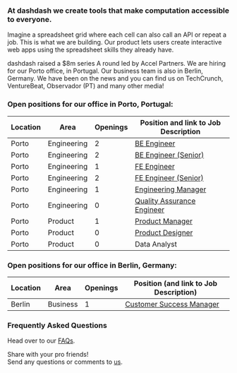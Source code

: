 ### At dashdash we create tools that make computation accessible to everyone.

Imagine a spreadsheet grid where each cell can also call an API or repeat a job. This is what we are building. Our product lets users create interactive web apps using the spreadsheet skills they already have. 

dashdash raised a $8m series A round led by Accel Partners. We are hiring for our Porto office, in Portugal. Our business team is also in Berlin, Germany. We have been on the news and you can find us on TechCrunch, VentureBeat, Observador (PT) and many other media!

### Open positions for our office in Porto, Portugal:

| Location        | Area         | Openings | Position and link to Job Description |
| --------------- | ------------ | -------- | --------------- |
| Porto           | Engineering  | 2        | [BE Engineer](/job%20descriptions/BE%20engineer_Porto.md) |
| Porto           | Engineering  | 2        | [BE Engineer (Senior)](/job%20descriptions/BE%20engineer%20(senior)_Porto.md) |
| Porto           | Engineering  | 1        | [FE Engineer](/job%20descriptions/FE%20engineer_Porto.md) |
| Porto           | Engineering  | 2        | [FE Engineer (Senior)](/job%20descriptions/FE%20engineer%20(senior)_Porto.md) |
| Porto           | Engineering  | 1        | [Engineering Manager](/job%20descriptions/Engineering%20Manager_Porto.md) |
| Porto           | Engineering  | 0        | [Quality Assurance Engineer](/job%20descriptions/QA%20Engineer.md) |
| Porto           | Product      | 1        | [Product Manager](/job%20descriptions/Product%20Manager_Porto.md) |
| Porto           | Product      | 0        | [Product Designer](/job%20descriptions/Product%20Designer.md) |
| Porto           | Product      | 0        | Data Analyst |


### Open positions for our office in Berlin, Germany:

| Location        | Area         | Openings | Position (and link to Job Description) |
| --------------- | ------------ | -------- | --------------- |
| Berlin          | Business     | 1        | [Customer Success Manager](/job%20descriptions/Community%20Manager%20-%20Content%20Marketing%20Manager_Berlin.md) |


### Frequently Asked Questions
Head over to our [FAQs](/FAQs.md).

Share with your pro friends!  
Send any questions or comments to [us](mailto:join@dashdash.com).
